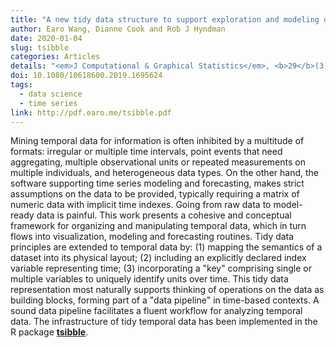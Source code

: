 ```yaml
---
title: "A new tidy data structure to support exploration and modeling of temporal data"
author: Earo Wang, Dianne Cook and Rob J Hyndman
date: 2020-01-04
slug: tsibble
categories: Articles
details: "<em>J Computational & Graphical Statistics</em>, <b>29</b>(3), 466-478"
doi: 10.1080/10618600.2019.1695624
tags:
  - data science
  - time series
link: http://pdf.earo.me/tsibble.pdf
---
```


Mining temporal data for information is often inhibited by a multitude of formats: irregular or multiple time intervals, point events that need aggregating, multiple observational units or repeated measurements on multiple individuals, and heterogeneous data types. On the other hand, the software supporting time series modeling and forecasting, makes strict assumptions on the data to be provided, typically requiring a matrix of numeric data with implicit time indexes. Going from raw data to model-ready data is painful. This work presents a cohesive and conceptual framework for organizing and manipulating temporal data, which in turn flows into visualization, modeling and forecasting routines. Tidy data principles are extended to temporal data by: (1)&nbsp;mapping the semantics of a dataset into its physical layout; (2)&nbsp;including an explicitly declared index variable representing time; (3)&nbsp;incorporating a "key" comprising single or multiple variables to uniquely identify units over time. This tidy data representation most naturally supports thinking of operations on the data as building blocks, forming part of a "data pipeline" in time-based contexts. A sound data pipeline facilitates a fluent workflow for analyzing temporal data. The infrastructure of tidy temporal data has been implemented in the R package [**tsibble**](http://tsibble.tidyverts.org).

